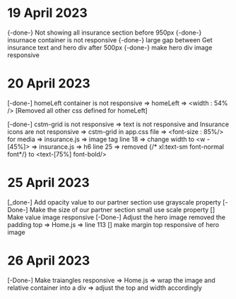 # 19 April 2023
{-done-} Not showing all insurance section before 950px
{-done-}  insurnace container is not responsive 
{-done-} large gap between Get insurance text and hero div after 500px
{-done-} make hero div image responsive 

# 20 April 2023
[-done-] homeLeft container is not responsive
=> homeLeft => <width : 54% /> [Removed all other css defined for homeLeft]

[-done-] cstm-grid is not responsive => text is not responsive and Insurance icons are not responsive
=> cstm-grid in app.css file => <font-size : 85%/> for media 
=> insurance.js => image tag line 18 => change width to <w -[45%]>
=> insurance.js => h6 line 25 => removed {/* xl:text-sm font-normal  font*/} to <text-[75%] font-bold/>


# 25 April 2023
[_done-] Add opacity value to our partner section
 use grayscale property
[-Done-] Make the size of our partner section small
use scale property
[] Make value image responsive
[-Done-] Adjust the hero image
 removed the padding top => Home.js => line 113
 [] make margin top responsive of hero image

# 26 April 2023
[-Done-] Make traiangles responsive
=> Home.js => wrap the image and relative container into a div => adjust the top and width accordingly 

